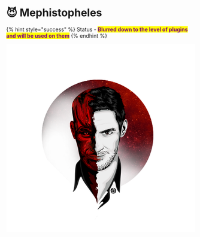 # 😈 Mephistopheles

{% hint style="success" %}
Status - <mark style="color:purple;">**Blurred down to the level of plugins and will be used on them**</mark>
{% endhint %}

![](<../../.gitbook/assets/image (21) (1).png>)

